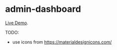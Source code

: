 # admin-dashboard

[Live Demo](https://waleed405.github.io/admin-dashboard/).

TODO:
- use icons from https://materialdesignicons.com/
